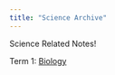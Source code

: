 ```yaml
---
title: "Science Archive"
---
```


Science Related Notes!

Term 1: [Biology](/year-10/science/bio/biology.md)
